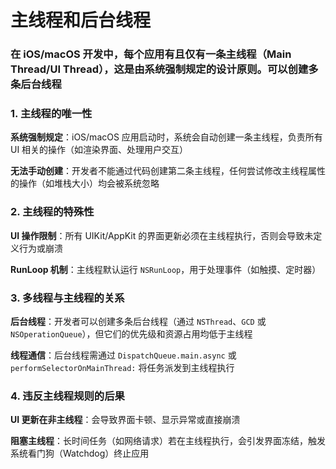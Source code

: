 # 主线程和后台线程

### 在 iOS/macOS 开发中，**每个应用有且仅有一条主线程**（Main Thread/UI Thread），这是由系统强制规定的设计原则。可以创建多条后台线程



### **1. 主线程的唯一性**

**系统强制规定**：iOS/macOS 应用启动时，系统会自动创建一条主线程，负责所有 UI 相关的操作（如渲染界面、处理用户交互）

**无法手动创建**：开发者不能通过代码创建第二条主线程，任何尝试修改主线程属性的操作（如堆栈大小）均会被系统忽略

### **2. 主线程的特殊性**

**UI 操作限制**：所有 UIKit/AppKit 的界面更新必须在主线程执行，否则会导致未定义行为或崩溃

**RunLoop 机制**：主线程默认运行 `NSRunLoop`，用于处理事件（如触摸、定时器）

### **3. 多线程与主线程的关系**

**后台线程**：开发者可以创建多条后台线程（通过 `NSThread`、`GCD` 或 `NSOperationQueue`），但它们的优先级和资源占用均低于主线程

**线程通信**：后台线程需通过 `DispatchQueue.main.async` 或 `performSelectorOnMainThread:` 将任务派发到主线程执行

### **4. 违反主线程规则的后果**

**UI 更新在非主线程**：会导致界面卡顿、显示异常或直接崩溃

**阻塞主线程**：长时间任务（如网络请求）若在主线程执行，会引发界面冻结，触发系统看门狗（Watchdog）终止应用